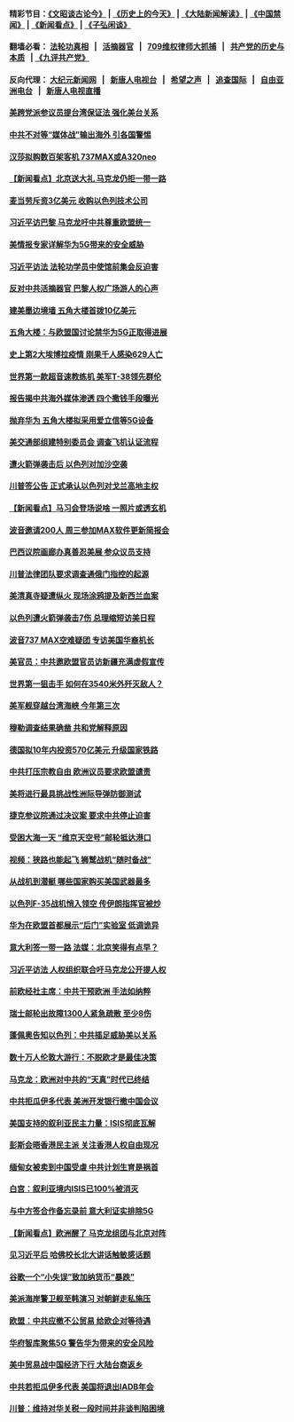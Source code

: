 #### 精彩节目：[《文昭谈古论今》](http://134.209.198.168/wenzhao) | [《历史上的今天》](http://134.209.198.168/today-in-history) | [《大陆新闻解读》](http://134.209.198.168/ntdtv-comedy) | [《中国禁闻》](http://134.209.198.168/ntdtv-news) | [《新闻看点》](http://134.209.198.168/news-insight) | [《子弘闲谈》](http://134.209.198.168/zihongxiantan/) 

  #### 翻墙必看： [法轮功真相](http://134.209.198.168:10000/videos/truth.html) &nbsp;&nbsp;|&nbsp;&nbsp; [活摘器官](http://134.209.198.168:10000/videos/res/Organs/) &nbsp;&nbsp;|&nbsp;&nbsp; [709维权律师大抓捕](http://134.209.198.168:10000/videos/709/) &nbsp;&nbsp;|&nbsp;&nbsp; [共产党的历史与本质](http://134.209.198.168:10000/videos/ccp.html) &nbsp;&nbsp;| [《九评共产党》](http://134.209.198.168:10000/videos/jiuping/) 

#### 反向代理： [大纪元新闻网](http://134.209.198.168:10080/) &nbsp;&nbsp;|&nbsp;&nbsp; [新唐人电视台](http://134.209.198.168:8000/) &nbsp;&nbsp;|&nbsp;&nbsp; [希望之声](http://134.209.198.168:8200/) &nbsp;&nbsp;|&nbsp;&nbsp; [追查国际](http://134.209.198.168:10010/) &nbsp;&nbsp;|&nbsp;&nbsp; [自由亚洲电台](http://134.209.198.168:9800/) &nbsp;&nbsp;|&nbsp;&nbsp; [新唐人电视直播](http://134.209.198.168/) 

#### [美跨党派参议员提台湾保证法 强化美台关系](../pages/nsc418/n11142602.md?t=03270636) 

#### [中共不对等“媒体战”输出海外 引各国警惕](../pages/nsc418/n11141857.md?t=03270636) 

#### [汉莎拟购数百架客机 737MAX或A320neo](../pages/nsc418/n11141877.md?t=03270636) 

#### [【新闻看点】北京送大礼 马克龙仍拒一带一路](../pages/nsc418/n11141442.md?t=03270636) 

#### [麦当劳斥资3亿美元 收购以色列技术公司](../pages/nsc418/n11141614.md?t=03270636) 

#### [习近平访巴黎 马克龙吁中共尊重欧盟统一](../pages/nsc418/n11141400.md?t=03270636) 

#### [美情报专家详解华为5G带来的安全威胁](../pages/nsc418/n11141562.md?t=03270636) 

#### [习近平访法 法轮功学员中使馆前集会反迫害](../pages/nsc418/n11140913.md?t=03270636) 

#### [反对中共活摘器官 巴黎人权广场游人的心声](../pages/nsc418/n11141160.md?t=03270636) 

#### [建美墨边境墙 五角大楼首拨10亿美元](../pages/nsc418/n11141035.md?t=03270636) 

#### [五角大楼：与欧盟国讨论禁华为5G正取得进展](../pages/nsc418/n11141169.md?t=03270636) 

#### [史上第2大埃博拉疫情 刚果千人感染629人亡](../pages/nsc418/n11140915.md?t=03270636) 

#### [世界第一款超音速教练机 美军T-38领先群伦](../pages/nsc418/n11140925.md?t=03270636) 

#### [报告揭中共海外媒体渗透 四个撒钱手段曝光](../pages/nsc418/n11139646.md?t=03270636) 

#### [抛弃华为 五角大楼拟采用爱立信等5G设备](../pages/nsc418/n11140051.md?t=03270636) 

#### [美交通部组建特别委员会 调查飞机认证流程](../pages/nsc418/n11139656.md?t=03270636) 

#### [遭火箭弹袭击后 以色列对加沙空袭](../pages/nsc418/n11139379.md?t=03270636) 

#### [川普签公告 正式承认以色列对戈兰高地主权](../pages/nsc418/n11139451.md?t=03270636) 

#### [【新闻看点】马习会登场说啥 一照片或透玄机](../pages/nsc418/n11139207.md?t=03270636) 

#### [波音邀请200人 周三参加MAX软件更新简报会](../pages/nsc418/n11138787.md?t=03270636) 

#### [巴西议院画廊办真善忍美展 参众议员支持](../pages/nsc418/n11138636.md?t=03270636) 

#### [川普法律团队要求调查通俄门指控的起源](../pages/nsc418/n11138801.md?t=03270636) 

#### [美清真寺疑遭纵火 现场涂鸦提及新西兰血案](../pages/nsc418/n11138671.md?t=03270636) 

#### [以色列遭火箭弹袭击7伤 总理缩短访美日程](../pages/nsc418/n11138626.md?t=03270636) 

#### [波音737 MAX空难疑团 专访美国华裔机长](../pages/nsc418/n11135735.md?t=03270636) 

#### [美官员：中共邀欧盟官员访新疆充满虚假宣传](../pages/nsc418/n11138299.md?t=03270636) 

#### [世界第一狙击手 如何在3540米外歼灭敌人？](../pages/nsc418/n11138361.md?t=03270636) 

#### [美军舰穿越台湾海峡 今年第三次](../pages/nsc418/n11138053.md?t=03270636) 

#### [穆勒调查结果确凿 共和党解释原因](../pages/nsc418/n11137422.md?t=03270636) 

#### [德国拟10年内投资570亿美元 升级国家铁路](../pages/nsc418/n11137200.md?t=03270636) 

#### [中共打压宗教自由 欧洲议员要求欧盟谴责](../pages/nsc418/n11136994.md?t=03270636) 

#### [美将进行最具挑战性洲际导弹防御测试](../pages/nsc418/n11136684.md?t=03270636) 

#### [捷克参议院通过决议案 要求中共停止迫害](../pages/nsc418/n11136773.md?t=03270636) 

#### [受困大海一天 “维京天空号”邮轮抵达港口](../pages/nsc418/n11136438.md?t=03270636) 

#### [视频：狭路也能起飞 狮鹫战机“随时备战”](../pages/nsc418/n11136265.md?t=03270636) 

#### [从战机到潜艇 哪些国家购买美国武器最多](../pages/nsc418/n11128404.md?t=03270636) 

#### [以色列F-35战机悄入领空 传伊朗指挥官被炒](../pages/nsc418/n11135951.md?t=03270636) 

#### [华为在欧盟首都展示“后门”实验室 低调诡异](../pages/nsc418/n11135419.md?t=03270636) 

#### [意大利签一带一路 法媒：北京笑得有点早？](../pages/nsc418/n11135395.md?t=03270636) 

#### [习近平访法 人权组织联合吁马克龙公开提人权](../pages/nsc418/n11135288.md?t=03270636) 

#### [前欧经社主席：中共干预欧洲 手法如纳粹](../pages/nsc418/n11134687.md?t=03270636) 

#### [瑞士邮轮出故障1300人紧急疏散 至少8伤](../pages/nsc418/n11135318.md?t=03270636) 

#### [蓬佩奥告知以色列：中共插足威胁美以关系](../pages/nsc418/n11135134.md?t=03270636) 

#### [数十万人伦敦大游行：不脱欧才是最佳决策](../pages/nsc418/n11134913.md?t=03270636) 

#### [马克龙：欧洲对中共的“天真”时代已终结](../pages/nsc418/n11134858.md?t=03270636) 

#### [中共拒瓜伊多代表 美洲开发银行撤中国会议](../pages/nsc418/n11134822.md?t=03270636) 

#### [美国支持的叙利亚民主力量：ISIS彻底瓦解](../pages/nsc418/n11134630.md?t=03270636) 

#### [彭斯会晤香港民主派 关注香港人权自由现况](../pages/nsc418/n11134328.md?t=03270636) 

#### [缅甸女被卖到中国受虐 中共计划生育是祸首](../pages/nsc418/n11133069.md?t=03270636) 

#### [白宫：叙利亚境内ISIS已100%被消灭](../pages/nsc418/n11133647.md?t=03270636) 

#### [与中方签合作备忘录前 意大利证实排除5G](../pages/nsc418/n11133704.md?t=03270636) 

#### [【新闻看点】欧洲醒了 马克龙组团与北京对阵](../pages/nsc418/n11132722.md?t=03270636) 

#### [见习近平后 哈佛校长北大讲话触敏感话题](../pages/nsc418/n11133432.md?t=03270636) 

#### [谷歌一个“小失误”致加纳货币“暴跌”](../pages/nsc418/n11133430.md?t=03270636) 

#### [美派海岸警卫舰至韩演习 对朝鲜走私施压](../pages/nsc418/n11133254.md?t=03270636) 

#### [欧盟：中共应撤不公贸易 给欧企对等待遇](../pages/nsc418/n11133082.md?t=03270636) 

#### [华府智库聚焦5G 警告华为带来的安全风险](../pages/nsc418/n11133013.md?t=03270636) 

#### [美中贸易战中国经济下行 大陆台商返乡](../pages/nsc418/n11132887.md?t=03270636) 

#### [中共若拒瓜伊多代表 美国将退出IADB年会](../pages/nsc418/n11132332.md?t=03270636) 

#### [川普：维持对华关税一段时间并非谈判陷困境](../pages/nsc418/n11132531.md?t=03270636) 

